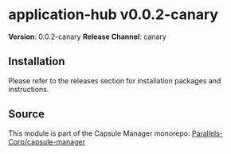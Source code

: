 # application-hub v0.0.2-canary

**Version**: 0.0.2-canary
**Release Channel**: canary

## Installation

Please refer to the releases section for installation packages and instructions.

## Source

This module is part of the Capsule Manager monorepo: [Parallels-Corp/capsule-manager](https://github.com/Parallels-Corp/capsule-manager)
